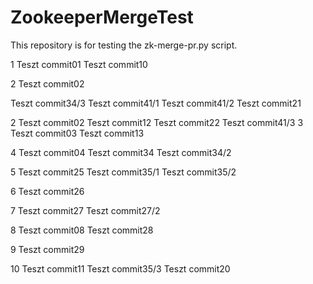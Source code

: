 # ZookeeperMergeTest
This repository is for testing the zk-merge-pr.py script. 

1
Teszt commit01
Teszt commit10

2
Teszt commit02

Teszt commit34/3
Teszt commit41/1
Teszt commit41/2
Teszt commit21

2
Teszt commit02
Teszt commit12
Teszt commit22
Teszt commit41/3
3
Teszt commit03
Teszt commit13

4
Teszt commit04
Teszt commit34
Teszt commit34/2

5
Teszt commit25
Teszt commit35/1
Teszt commit35/2

6
Teszt commit26

7
Teszt commit27
Teszt commit27/2

8
Teszt commit08
Teszt commit28

9
Teszt commit29

10
Teszt commit11
Teszt commit35/3
Teszt commit20
